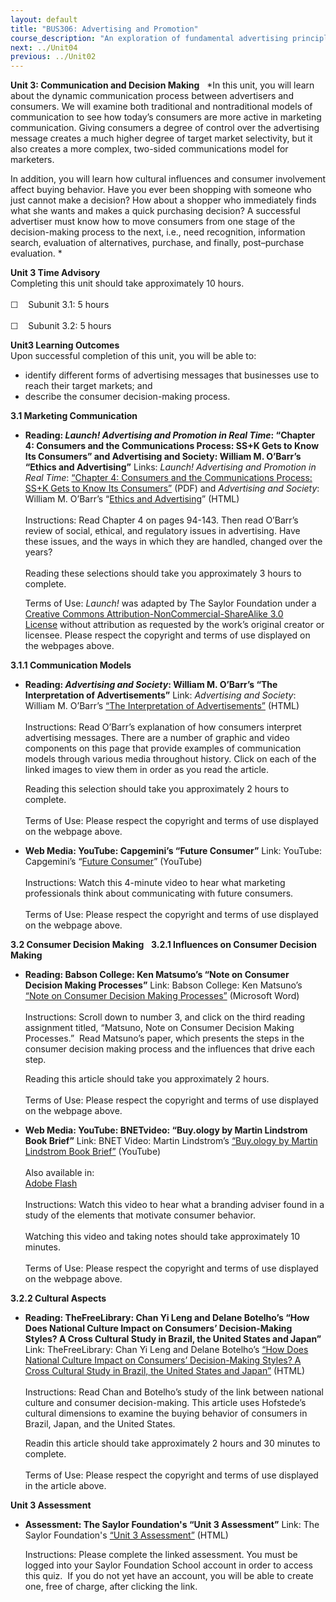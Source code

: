 ```yaml
---
layout: default
title: "BUS306: Advertising and Promotion"
course_description: "An exploration of fundamental advertising principles and the role advertising plays in the promotional mix, with particular emphasis on identifying the unique characteristics of advertising and examining familiar marketing concepts using an advertising framework."
next: ../Unit04
previous: ../Unit02
---
```

**Unit 3: Communication and Decision Making** <span id="3"></span> 
*In this unit, you will learn about the dynamic communication process
between advertisers and consumers. We will examine both traditional
and nontraditional models of communication to see how today’s consumers
are more active in marketing communication. Giving consumers a degree of
control over the advertising message creates a much higher degree of
target market selectivity, but it also creates a more complex, two-sided
communications model for marketers.  
  
 In addition, you will learn how cultural influences and consumer
involvement affect buying behavior. Have you ever been shopping with
someone who just cannot make a decision? How about a shopper who
immediately finds what she wants and makes a quick purchasing decision?
A successful advertiser must know how to move consumers from one stage
of the decision-making process to the next, i.e., need recognition,
information search, evaluation of alternatives, purchase, and finally,
post–purchase evaluation. *

**Unit 3 Time Advisory**  
Completing this unit should take approximately 10 hours.  
    
 ☐    Subunit 3.1: 5 hours  
    
 ☐    Subunit 3.2: 5 hours

**Unit3 Learning Outcomes**  
Upon successful completion of this unit, you will be able to:
-   identify different forms of advertising messages that businesses use
    to reach their target markets; and
-   describe the consumer decision-making process.

**3.1 Marketing Communication** <span id="3.1"></span> 
-   **Reading: *Launch! Advertising and Promotion in Real Time*:
    “Chapter 4: Consumers and the Communications Process: SS+K Gets to
    Know Its Consumers” and Advertising and Society: William M. O’Barr’s
    “Ethics and Advertising”**
    Links: *Launch! Advertising and Promotion in Real Time*: [“Chapter
    4: Consumers and the Communications Process: SS+K Gets to Know Its
    Consumers”](https://resources.saylor.org/archived/textbooks/Launch!%20Advertising%20and%20Promotion%20in%20Real%20Time.pdf)
    (PDF) and *Advertising and Society*: William M. O’Barr’s “[Ethics
    and
    Advertising](http://muse.jhu.edu/journals/asr/v008/8.3unit13.html)”
    (HTML)  
        
     Instructions: Read Chapter 4 on pages 94-143. Then read O’Barr’s
    review of social, ethical, and regulatory issues in advertising.
    Have these issues, and the ways in which they are handled, changed
    over the years?  
        
     Reading these selections should take you approximately 3 hours to
    complete.  
      
     Terms of Use: *Launch!* was adapted by The Saylor Foundation under
    a [Creative Commons Attribution-NonCommercial-ShareAlike 3.0
    License](http://creativecommons.org/licenses/by-nc-sa/3.0/) without
    attribution as requested by the work’s original creator or
    licensee. Please respect the copyright and terms of use displayed on
    the webpages above.

**3.1.1 Communication Models** <span id="3.1.1"></span> 
-   **Reading: *Advertising and Society*: William M. O’Barr’s “The
    Interpretation of Advertisements”**
    Link: *Advertising and Society*: William M. O’Barr’s [“The
    Interpretation of
    Advertisements”](http://muse.jhu.edu/journals/asr/v007/7.3unit09.html) (HTML)  
        
     Instructions: Read O’Barr’s explanation of how consumers interpret
    advertising messages. There are a number of graphic and video
    components on this page that provide examples of communication
    models through various media throughout history. Click on each of
    the linked images to view them in order as you read the article.  
      
     Reading this selection should take you approximately 2 hours to
    complete.  
        
     Terms of Use: Please respect the copyright and terms of use
    displayed on the webpage above.

-   **Web Media: YouTube: Capgemini’s “Future Consumer”**
    Link: YouTube: Capgemini’s “[Future
    Consumer](http://www.youtube.com/watch?v=F-YD_HPNI7w&feature=related)”
    (YouTube)  
        
     Instructions: Watch this 4-minute video to hear what marketing
    professionals think about communicating with future consumers.  
        
     Terms of Use: Please respect the copyright and terms of use
    displayed on the webpage above.

**3.2 Consumer Decision Making** <span id="3.2"></span> 
**3.2.1 Influences on Consumer Decision Making** <span
id="3.2.1"></span> 
-   **Reading: Babson College: Ken Matsumo’s “Note on Consumer Decision
    Making Processes”**
    Link: Babson College: Ken Matsuno’s [“Note on Consumer Decision
    Making
    Processes”](http://faculty.babson.edu/isaacson/M_E7000/syls021.htm) (Microsoft
    Word)  
        
     Instructions: Scroll down to number 3, and click on the third
    reading assignment titled, “Matsuno, Note on Consumer Decision
    Making Processes.”  Read Matsuno’s paper, which presents the steps
    in the consumer decision making process and the influences that
    drive each step.  
      
     Reading this article should take you approximately 2 hours.  
        
     Terms of Use: Please respect the copyright and terms of use
    displayed on the webpage above.

-   **Web Media: YouTube: BNETvideo: “Buy.ology by Martin Lindstrom Book
    Brief”**
    Link: BNET Video: Martin Lindstrom’s [“Buy.ology by Martin Lindstrom
    Book Brief”](http://www.youtube.com/watch?v=M6UzQU5Ye3U) (YouTube)  
        
     Also available in:  
     [Adobe
    Flash](http://www.bnet.com/videos/buyology-by-martin-lindstrom-book-brief/255031)  
        
     Instructions: Watch this video to hear what a branding adviser
    found in a study of the elements that motivate consumer behavior.  
        
     Watching this video and taking notes should take approximately 10
    minutes.  
         
     Terms of Use: Please respect the copyright and terms of use
    displayed on the webpage above.

**3.2.2 Cultural Aspects** <span id="3.2.2"></span> 
-   **Reading: TheFreeLibrary: Chan Yi Leng and Delane Botelho’s “How
    Does National Culture Impact on Consumers’ Decision-Making Styles? A
    Cross Cultural Study in Brazil, the United States and Japan”**
    Link: TheFreeLibrary: Chan Yi Leng and Delane Botelho’s [“How Does
    National Culture Impact on Consumers’ Decision-Making Styles? A
    Cross Cultural Study in Brazil, the United States and
    Japan”](http://www.thefreelibrary.com/How+does+national+culture+impact+on+consumers%27+decision-making...-a0236730323) (HTML)  
        
     Instructions: Read Chan and Botelho’s study of the link between
    national culture and consumer decision-making. This article uses
    Hofstede’s cultural dimensions to examine the buying behavior of
    consumers in Brazil, Japan, and the United States.  
      
     Readin this article should take approximately 2 hours and 30
    minutes to complete.  
        
     Terms of Use: Please respect the copyright and terms of use
    displayed in the article above.

**Unit 3 Assessment** <span id="3.3"></span> 
-   **Assessment: The Saylor Foundation's “Unit 3 Assessment”**
    Link: The Saylor Foundation's [“Unit 3
    Assessment”](http://school.saylor.org/mod/quiz/view.php?id=1059) (HTML)  
      
     Instructions: Please complete the linked assessment. You must be
    logged into your Saylor Foundation School account in order to access
    this quiz.  If you do not yet have an account, you will be able to
    create one, free of charge, after clicking the link. 


